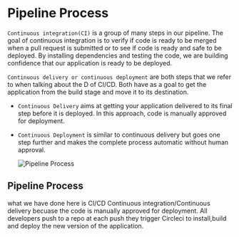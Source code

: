 # Pipeline Process

`Continuous integration(CI)` is a group of many steps in our pipeline. The goal of continuous integration is to verify if code is ready to be merged when a pull request is submitted or to see if code is ready and safe to be deployed. By installing dependencies and testing the code, we are building confidence that our application is ready to be deployed.

`Continuous delivery or continuous deployment` are both steps that we refer to when talking about the D of CI/CD. Both have as a goal to get the application from the build stage and move it to its destination.

- `Continuous Delivery` aims at getting your application delivered to its final step before it is deployed. In this approach, code is manually approved for deployment.

- `Continuous Deployment` is similar to continuous delivery but goes one step further and makes the complete process automatic without human approval.

  ![Pipeline Process](/Digrams/Pipeline.png)

## Pipeline Process

what we have done here is CI/CD Continuous integration/Continuous delivery becuase the code is manually approved for deployment.
All developers push to a repo at each push they trigger Circleci to install,build and deploy the new version of the application.

